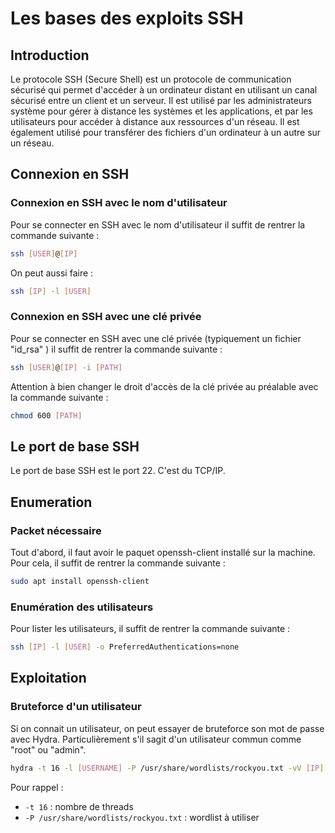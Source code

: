 # Les bases des exploits SSH

## Introduction

Le protocole SSH (Secure Shell) est un protocole de communication sécurisé qui permet d'accéder à un ordinateur distant en utilisant un canal sécurisé entre un client et un serveur. Il est utilisé par les administrateurs système pour gérer à distance les systèmes et les applications, et par les utilisateurs pour accéder à distance aux ressources d'un réseau. Il est également utilisé pour transférer des fichiers d'un ordinateur à un autre sur un réseau.

## Connexion en SSH

### Connexion en SSH avec le nom d'utilisateur

Pour se connecter en SSH avec le nom d'utilisateur il suffit de rentrer la commande suivante :

```bash
ssh [USER]@[IP]
```
On peut aussi faire : 

```bash
ssh [IP] -l [USER]
```

### Connexion en SSH avec une clé privée

Pour se connecter en SSH avec une clé privée (typiquement un fichier "id_rsa" ) il suffit de rentrer la commande suivante :

```bash
ssh [USER]@[IP] -i [PATH]
```

Attention à bien changer le droit d'accès de la clé privée au préalable avec la commande suivante :

```bash
chmod 600 [PATH]
```

## Le port de base SSH

Le port de base SSH est le port 22. C'est du TCP/IP.

## Enumeration

### Packet nécessaire

Tout d'abord, il faut avoir le paquet openssh-client installé sur la machine. Pour cela, il suffit de rentrer la commande suivante :

```bash
sudo apt install openssh-client
```

### Enumération des utilisateurs

Pour lister les utilisateurs, il suffit de rentrer la commande suivante :

```bash
ssh [IP] -l [USER] -o PreferredAuthentications=none
```

## Exploitation

### Bruteforce d'un utilisateur

Si on connait un utilisateur, on peut essayer de bruteforce son mot de passe avec Hydra. Particulièrement s'il sagit d'un utilisateur commun comme "root" ou "admin".

```bash
hydra -t 16 -l [USERNAME] -P /usr/share/wordlists/rockyou.txt -vV [IP] ssh
```
Pour rappel :
* `-t 16` : nombre de threads
* `-P /usr/share/wordlists/rockyou.txt` : wordlist à utiliser
